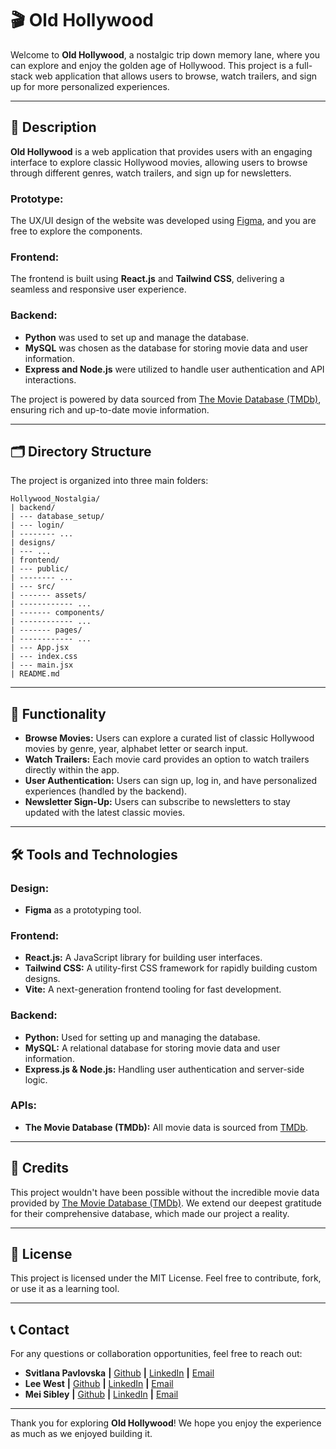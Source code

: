 # 🎬 Old Hollywood

Welcome to **Old Hollywood**, a nostalgic trip down memory lane, where you can explore and enjoy the golden age of Hollywood. This project is a full-stack web application that allows users to browse, watch trailers, and sign up for more personalized experiences.

---

## 📖 Description

**Old Hollywood** is a web application that provides users with an engaging interface to explore classic Hollywood movies, allowing users to browse through different genres, watch trailers, and sign up for newsletters.

### **Prototype**:
The UX/UI design of the website was developed using [Figma](https://www.figma.com/design/h4pUlN8zaYDWveYhFy4stD/Untitled?node-id=14-1653&m=dev), and you are free to explore the components.

### **Frontend**: 
The frontend is built using **React.js** and **Tailwind CSS**, delivering a seamless and responsive user experience.

### **Backend**:

- **Python** was used to set up and manage the database.
- **MySQL** was chosen as the database for storing movie data and user information.
- **Express and Node.js** were utilized to handle user authentication and API interactions.

The project is powered by data sourced from [The Movie Database (TMDb)](https://www.themoviedb.org/), ensuring rich and up-to-date movie information.

---

## 🗂️ Directory Structure

The project is organized into three main folders:

```
Hollywood_Nostalgia/
| backend/
| --- database_setup/
| --- login/
| -------- ...
| designs/
| --- ...
| frontend/
| --- public/
| -------- ...
| --- src/
| ------- assets/
| ------------ ...
| ------- components/
| ------------ ...
| ------- pages/
| ------------ ...
| --- App.jsx
| --- index.css
| --- main.jsx
| README.md
```

---

## 🎯 Functionality

- **Browse Movies:** Users can explore a curated list of classic Hollywood movies by genre, year, alphabet letter or search input.
- **Watch Trailers:** Each movie card provides an option to watch trailers directly within the app.
- **User Authentication:** Users can sign up, log in, and have personalized experiences (handled by the backend).
- **Newsletter Sign-Up:** Users can subscribe to newsletters to stay updated with the latest classic movies.

---

## 🛠️ Tools and Technologies

### **Design:**
- **Figma** as a prototyping tool.

### **Frontend:**
- **React.js:** A JavaScript library for building user interfaces.
- **Tailwind CSS:** A utility-first CSS framework for rapidly building custom designs.
- **Vite:** A next-generation frontend tooling for fast development.

### **Backend:**
- **Python:** Used for setting up and managing the database.
- **MySQL:** A relational database for storing movie data and user information.
- **Express.js & Node.js:** Handling user authentication and server-side logic.

### **APIs:**
- **The Movie Database (TMDb):** All movie data is sourced from [TMDb](https://www.themoviedb.org/).

---

## 🙏 Credits

This project wouldn't have been possible without the incredible movie data provided by [The Movie Database (TMDb)](https://www.themoviedb.org/). We extend our deepest gratitude for their comprehensive database, which made our project a reality.

---

## 📜 License

This project is licensed under the MIT License. Feel free to contribute, fork, or use it as a learning tool.

---

## 📞 Contact

For any questions or collaboration opportunities, feel free to reach out:

* **Svitlana Pavlovska** **|** [Github](https://github.com/SvitLanaPavl) **|** [LinkedIn](https://www.linkedin.com/in/svitlanapavlovska/) **|** [Email](mailto:lanapavlovska90@gmail.com)
* **Lee West** **|** [Github](https://github.com/LeeWest89) **|** [LinkedIn](https://www.linkedin.com/in/lee-a-west/) **|** [Email](mailto:lee.west@atlasschool.com)
* **Mei Sibley** **|** [Github](https://github.com/meisibley) **|** [LinkedIn](https://www.linkedin.com/in/mei-sibley/) **|** [Email](mailto:mei.sibley@atlasschool.com)

---

Thank you for exploring **Old Hollywood**! We hope you enjoy the experience as much as we enjoyed building it.
